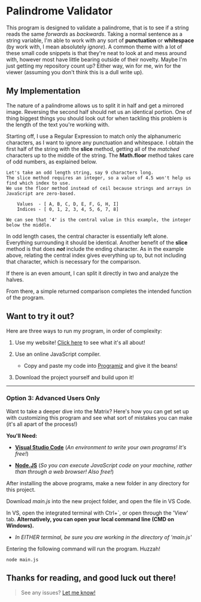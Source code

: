 # Palindrome Validator

This program is designed to validate a palindrome, that is to see if a string reads the same *forwards* as *backwards*. Taking a normal sentence as a string variable, I'm able to work with any sort of **punctuation** or **whitespace** (by work with, I mean absolutely *ignore*). A common theme with a lot of these small code snippets is that they're neat to look at and mess around with, however most have little bearing outside of their novelty. Maybe I'm just getting my repository count up? Either way, win for me, win for the viewer (assuming you don't think this is a dull write up).

## My Implementation

The nature of a palindrome allows us to split it in half and get a mirrored image. Reversing the second half should net us an identical portion. One of thing biggest things you should look out for when tackling this problem is the length of the text you're working with. 

Starting off, I use a Regular Expression to match only the alphanumeric characters, as I want to ignore any punctuation and whitespace. I obtain the first half of the string with the **slice** method, getting all of the *matched* characters up to the middle of the string. The **Math.floor** method takes care of odd numbers, as explained below. 

    Let's take an odd length string, say 9 characters long. 
    The slice method requires an integer, so a value of 4.5 won't help us find which index to use.
    We use the floor method instead of ceil because strings and arrays in JavaScript are zero-based. 

        Values  - [ A, B, C, D, E, F, G, H, I]
        Indices - [ 0, 1, 2, 3, 4, 5, 6, 7, 8]
        
    We can see that '4' is the central value in this example, the integer below the middle. 


In odd length cases, the central character is essentially left alone. Everything surrounding it should be identical. Another benefit of the **slice** method is that does ***not*** include the ending character. As in the example above, relating the central index gives everything up to, but not including that character, which is necessary for the comparison.

If there is an even amount, I can split it directly in two and analyze the halves. 

From there, a simple returned comparison completes the intended function of the program.

## Want to try it out?
Here are three ways to run my program, in order of complexity:

1) Use my website! [Click here](https://www.DeveloperSean.com) to see what it's all about!

2) Use an online JavaScript compiler.
    - Copy and paste my code into [Programiz](https://www.programiz.com/javascript/online-compiler/) and give it the beans!

3) Download the project yourself and build upon it! 

---

### Option 3: Advanced Users Only
Want to take a deeper dive into the Matrix? Here's how you can get set up with customizing 
this program and see what sort of mistakes you can make (it's all apart of the process!)  

**You'll Need:**

* [**Visual Studio Code**](https://code.visualstudio.com/) (*An environment to write your own programs! It's free!*)

* [**Node.JS**](https://nodejs.org/en) (*So you can execute JavaScript code on your machine, rather than through a web browser! Also free!*)

After installing the above programs, make a new folder in any directory for this project.  

Download *main.js* into the new project folder, and open the file in VS Code.  

In VS, open the integrated terminal with Ctrl+`, or open through the 'View' tab. **Alternatively, you can open your local command line (CMD on Windows).**  
- *In EITHER terminal, be sure you are working in the directory of 'main.js'*  

Entering the following command will run the program. Huzzah!

```
node main.js
```

Thanks for reading, and good luck out there!
---
> See any issues? [Let me know!](https://www.DeveloperSean.com)